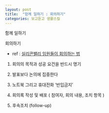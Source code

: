 ```yaml
---
layout: post
title:  "함께 일하기 : 회의하기"
categories: 보고듣고 생활스킬
---
```


함께 일하기

회의하기

* ref : [실리콘밸리 임원들이 회의하는 법](http://ppss.kr/archives/67454)

1. 회의의 목적과 성공 요건을 반드시 명기

2. 발표보다 논의에 집중한다

3. 노트북 그리고 휴대전화 ‘반입금지’

4. 회의록 작성 및 배포 ( 참여자, 회의 내용, 조치 항목 )

5. 후속조치 (follow-up)